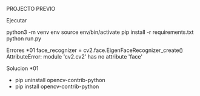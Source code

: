 PROJECTO PREVIO

Ejecutar

python3 -m venv env
source env/bin/activate
pip install -r requirements.txt
python run.py

Errores
\*01
face_recognizer = cv2.face.EigenFaceRecognizer_create()
AttributeError: module 'cv2.cv2' has no attribute 'face'

Solucion
\*01

- pip uninstall opencv-contrib-python
- pip install opencv-contrib-python
